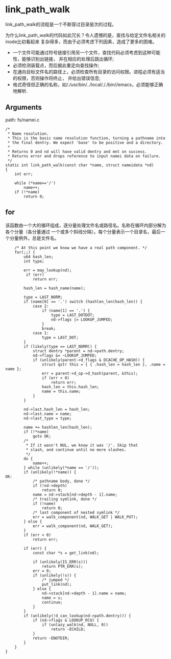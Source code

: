 link_path_walk
========================================

link_path_walk的流程是一个不断穿过目录层次的过程。

为什么link_path_walk的代码如此冗长？令人遗憾的是，查找与给定文件名相关的inode比初看起来
复杂得多，而由于必须考虑下列因素，造成了更多的困难。

* 一个文件可能通过符号链接引用另一个文件，查找代码必须考虑到这种可能性，能够识别出链接，
  并在相应的处理后跳出循环;
* 必须检测装载点，而后据此重定向查找操作;
* 在通向目标文件名的路径上，必须检查所有目录的访问权限。进程必须有适当的权限，否则操作将终止，
  并给出错误信息;
* 格式奇怪但正确的名称，如/./usr/bin/../local/././bin//emacs，必须能够正确地解析.


Arguments
----------------------------------------

path: fs/namei.c
```
/*
 * Name resolution.
 * This is the basic name resolution function, turning a pathname into
 * the final dentry. We expect 'base' to be positive and a directory.
 *
 * Returns 0 and nd will have valid dentry and mnt on success.
 * Returns error and drops reference to input namei data on failure.
 */
static int link_path_walk(const char *name, struct nameidata *nd)
{
    int err;

    while (*name=='/')
        name++;
    if (!*name)
        return 0;
```

for
----------------------------------------

该函数由一个大的循环组成，逐分量处理文件名或路径名。名称在循环内部分解为各个分量（各分量通过
一个或多个斜线分隔）。每个分量表示一个目录名，最后一个分量例外，总是文件名。

```
    /* At this point we know we have a real path component. */
    for(;;) {
        u64 hash_len;
        int type;

        err = may_lookup(nd);
         if (err)
            return err;

        hash_len = hash_name(name);

        type = LAST_NORM;
        if (name[0] == '.') switch (hashlen_len(hash_len)) {
            case 2:
                if (name[1] == '.') {
                    type = LAST_DOTDOT;
                    nd->flags |= LOOKUP_JUMPED;
                }
                break;
            case 1:
                type = LAST_DOT;
        }
        if (likely(type == LAST_NORM)) {
            struct dentry *parent = nd->path.dentry;
            nd->flags &= ~LOOKUP_JUMPED;
            if (unlikely(parent->d_flags & DCACHE_OP_HASH)) {
                struct qstr this = { { .hash_len = hash_len }, .name = name };
                err = parent->d_op->d_hash(parent, &this);
                if (err < 0)
                    return err;
                hash_len = this.hash_len;
                name = this.name;
            }
        }

        nd->last.hash_len = hash_len;
        nd->last.name = name;
        nd->last_type = type;

        name += hashlen_len(hash_len);
        if (!*name)
            goto OK;
        /*
         * If it wasn't NUL, we know it was '/'. Skip that
         * slash, and continue until no more slashes.
         */
        do {
            name++;
        } while (unlikely(*name == '/'));
        if (unlikely(!*name)) {
OK:
            /* pathname body, done */
            if (!nd->depth)
                return 0;
            name = nd->stack[nd->depth - 1].name;
            /* trailing symlink, done */
            if (!name)
                return 0;
            /* last component of nested symlink */
            err = walk_component(nd, WALK_GET | WALK_PUT);
        } else {
            err = walk_component(nd, WALK_GET);
        }
        if (err < 0)
            return err;

        if (err) {
            const char *s = get_link(nd);

            if (unlikely(IS_ERR(s)))
                return PTR_ERR(s);
            err = 0;
            if (unlikely(!s)) {
                /* jumped */
                put_link(nd);
            } else {
                nd->stack[nd->depth - 1].name = name;
                name = s;
                continue;
            }
        }
        if (unlikely(!d_can_lookup(nd->path.dentry))) {
            if (nd->flags & LOOKUP_RCU) {
                if (unlazy_walk(nd, NULL, 0))
                    return -ECHILD;
            }
            return -ENOTDIR;
        }
    }
}
```
